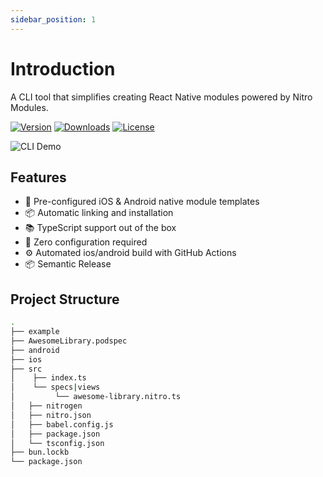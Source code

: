 ```yaml
---
sidebar_position: 1
---
```


# Introduction

A CLI tool that simplifies creating React Native modules powered by Nitro Modules.

[![Version](https://img.shields.io/npm/v/create-nitro-module.svg)](https://www.npmjs.com/package/create-nitro-module)
[![Downloads](https://img.shields.io/npm/dm/create-nitro-module.svg)](https://www.npmjs.com/package/create-nitro-module)
[![License](https://img.shields.io/npm/l/create-nitro-module.svg)](https://github.com/patrickkabwe/create-nitro-module/LICENSE)

![CLI Demo](https://raw.githubusercontent.com/patrickkabwe/create-nitro-module/refs/heads/main/assets/nitro-module-cli.gif)

## Features

- 📱 Pre-configured iOS & Android native module templates
- 📦 Automatic linking and installation
- 📚 TypeScript support out of the box
- 🔧 Zero configuration required
- ⚙️ Automated ios/android build with GitHub Actions
- 📦 Semantic Release

## Project Structure

```bash
.
├── example
├── AwesomeLibrary.podspec
├── android
├── ios
├── src
│    ├── index.ts
│    └── specs|views
│         └── awesome-library.nitro.ts
│   ├── nitrogen
│   ├── nitro.json
│   ├── babel.config.js
│   ├── package.json
│   └── tsconfig.json
├── bun.lockb
└── package.json
```
